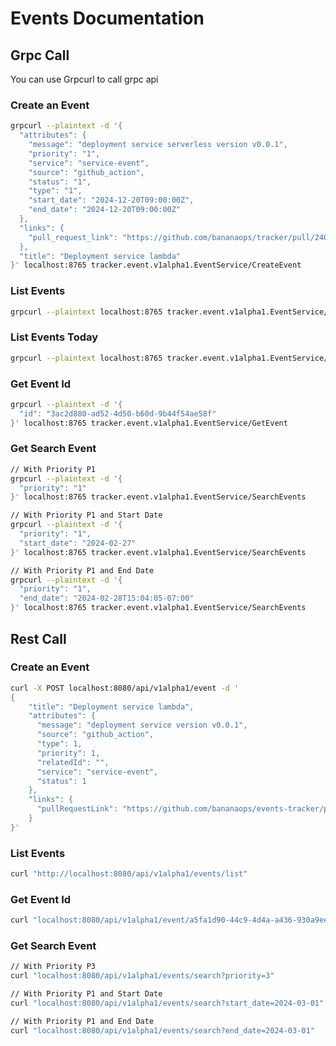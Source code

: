 # Events Documentation

## Grpc Call

You can use Grpcurl to call grpc api

### Create an Event

```bash
grpcurl --plaintext -d '{
  "attributes": {
    "message": "deployment service serverless version v0.0.1",
    "priority": "1",
    "service": "service-event",
    "source": "github_action",
    "status": "1",
    "type": "1",
    "start_date": "2024-12-20T09:00:00Z",
    "end_date": "2024-12-20T09:00:00Z"
  },
  "links": {
    "pull_request_link": "https://github.com/bananaops/tracker/pull/240"
  },
  "title": "Deployment service lambda"
}' localhost:8765 tracker.event.v1alpha1.EventService/CreateEvent

```

### List Events

```bash
grpcurl --plaintext localhost:8765 tracker.event.v1alpha1.EventService/ListEvents

```
### List Events Today

```bash
grpcurl --plaintext localhost:8765 tracker.event.v1alpha1.EventService/TodayEvents

```


### Get Event Id

```bash
grpcurl --plaintext -d '{
  "id": "3ac2d880-ad52-4d50-b60d-9b44f54ae58f"
}' localhost:8765 tracker.event.v1alpha1.EventService/GetEvent  

```

### Get Search Event

```bash
// With Priority P1
grpcurl --plaintext -d '{
  "priority": "1"
}' localhost:8765 tracker.event.v1alpha1.EventService/SearchEvents

// With Priority P1 and Start Date
grpcurl --plaintext -d '{
  "priority": "1",
  "start_date": "2024-02-27"
}' localhost:8765 tracker.event.v1alpha1.EventService/SearchEvents

// With Priority P1 and End Date
grpcurl --plaintext -d '{
  "priority": "1",
  "end_date": "2024-02-28T15:04:05-07:00"
}' localhost:8765 tracker.event.v1alpha1.EventService/SearchEvents

```

## Rest Call

### Create an Event

```bash
curl -X POST localhost:8080/api/v1alpha1/event -d '
{
    "title": "Deployment service lambda",
    "attributes": {
      "message": "deployment service version v0.0.1",
      "source": "github_action",
      "type": 1,
      "priority": 1,
      "relatedId": "",
      "service": "service-event",
      "status": 1
    },
    "links": {
      "pullRequestLink": "https://github.com/bananaops/events-tracker/pull/240"
    }
}'
```


### List Events

```bash
curl "http://localhost:8080/api/v1alpha1/events/list"
```

### Get Event Id

```bash
curl "localhost:8080/api/v1alpha1/event/a5fa1d90-44c9-4d4a-a436-930a9ee37e79"
```

### Get Search Event

```bash
// With Priority P3
curl "localhost:8080/api/v1alpha1/events/search?priority=3"

// With Priority P1 and Start Date
curl "localhost:8080/api/v1alpha1/events/search?start_date=2024-03-01"

// With Priority P1 and End Date
curl "localhost:8080/api/v1alpha1/events/search?end_date=2024-03-01"

```
